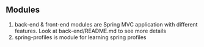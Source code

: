 ## Modules
1) back-end & front-end modules are Spring MVC application with different features.
Look at back-end/README.md to see more details
1) spring-profiles is module for learning spring profiles
